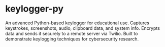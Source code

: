 # keylogger-py
An advanced Python-based keylogger for educational use. Captures keystrokes, screenshots, audio, clipboard data, and system info. Encrypts data and sends it securely to a remote server via Twilio. Built to demonstrate keylogging techniques for cybersecurity research.

